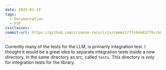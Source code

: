 ```yaml
---
date: 2025-01-19
tags:
  - Documentation
  - FYP
cssclasses: 
commit-url: https://github.com/crimson-rain/iris/commit/f7c64a83779ccb87715d5918e271bbe6f5bc60db
---
```

Currently many of the tests for the LLM, is primarily integration test. I thought it would be a great idea to separate integration tests inside a new directory, in the same directory as src, called `tests`. This directory is only for integration tests for the library.